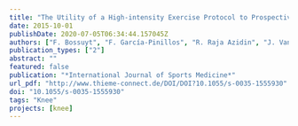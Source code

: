 ```yaml
---
title: "The Utility of a High-intensity Exercise Protocol to Prospectively Assess ACL Injury Risk"
date: 2015-10-01
publishDate: 2020-07-05T06:34:44.157045Z
authors: ["F. Bossuyt", "F. García-Pinillos", "R. Raja Azidin", "J. Vanrenterghem", "M. Robinson"]
publication_types: ["2"]
abstract: ""
featured: false
publication: "*International Journal of Sports Medicine*"
url_pdf: "http://www.thieme-connect.de/DOI/DOI?10.1055/s-0035-1555930"
doi: "10.1055/s-0035-1555930"
tags: "Knee"
projects: [knee]
---
```


